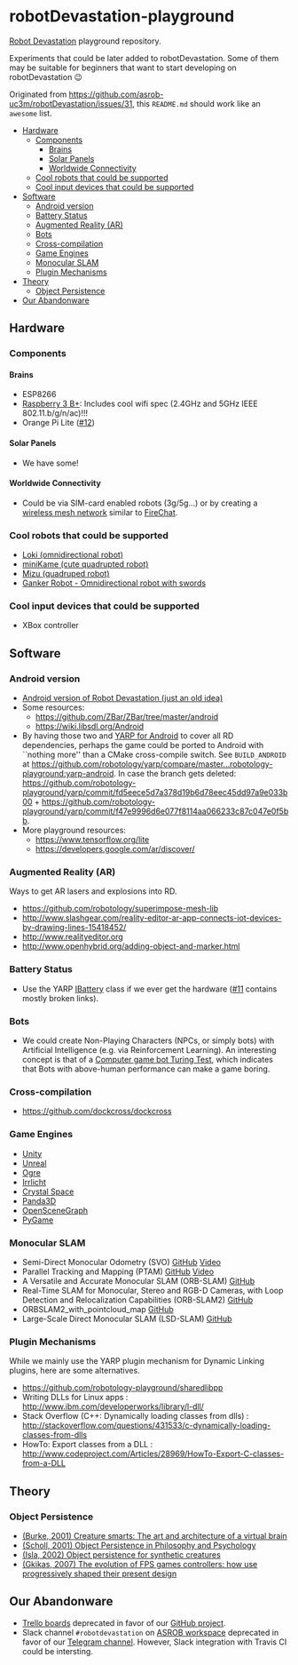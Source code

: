 # robotDevastation-playground

[Robot Devastation](http://asrob-uc3m.github.io/workgroups/2017-05-28-robot-devastation.html) playground repository.

Experiments that could be later added to robotDevastation. Some of them may be suitable for beginners that want to start developing on robotDevastation :wink:

Originated from https://github.com/asrob-uc3m/robotDevastation/issues/31, this `README.md` should work like an `awesome` list.

* [Hardware](#hardware)
    + [Components](#components)
        - [Brains](#brains)
        - [Solar Panels](#solar-panels)
        - [Worldwide Connectivity](#worldwide-connectivity)
    + [Cool robots that could be supported](#cool-robots-that-could-be-supported)
    + [Cool input devices that could be supported](#cool-input-devices-that-could-be-supported)
* [Software](#software)
    + [Android version](#android-version)
    + [Battery Status](#battery-status)
    + [Augmented Reality (AR)](#augmented-reality-ar)
    + [Bots](#bots)
    + [Cross-compilation](#cross-compilation)
    + [Game Engines](#game-engines)
    + [Monocular SLAM](#monocular-slam)
    + [Plugin Mechanisms](#plugin-mechanisms)
* [Theory](#theory)
    + [Object Persistence](#object-persistence)
* [Our Abandonware](#our-abandonware)

## Hardware

### Components
#### Brains
- ESP8266
- [Raspberry 3 B+](https://www.raspberrypi.org/products/raspberry-pi-3-model-b-plus/): Includes cool wifi spec (2.4GHz and 5GHz IEEE 802.11.b/g/n/ac)!!!
- Orange Pi Lite ([#12](https://github.com/asrob-uc3m/robotDevastation-playground/issues/12))
#### Solar Panels
- We have some!
#### Worldwide Connectivity
- Could be via SIM-card enabled robots (3g/5g...) or by creating a [wireless mesh network](https://en.wikipedia.org/wiki/Wireless_mesh_network) similar to [FireChat](https://en.wikipedia.org/wiki/FireChat).

### Cool robots that could be supported
- [Loki (omnidirectional robot)](https://github.com/davidsanfal/loki)
- [miniKame (cute quadrupted robot)](https://github.com/JavierIH/miniKame)
- [Mizu (quadruped robot)](https://github.com/davidsanfal/mizu)
- [Ganker Robot - Omnidirectional robot with swords](http://gjs.so/en/)

### Cool input devices that could be supported
- XBox controller

## Software

### Android version
*  [Android version of Robot Devastation (just an old idea)](http://wiki.asrob.uc3m.es/index.php/ANDROID)
* Some resources:
    * https://github.com/ZBar/ZBar/tree/master/android
    * https://wiki.libsdl.org/Android
* By having those two and [YARP for Android](https://alecive.github.io/research/2015/08/01/yarpdroid/) to cover all RD dependencies, perhaps the game could be ported to Android with ``nothing more'' than a CMake cross-compile switch. See `BUILD_ANDROID` at https://github.com/robotology/yarp/compare/master...robotology-playground:yarp-android. In case the branch gets deleted: https://github.com/robotology-playground/yarp/commit/fd5eece5d7a378d19b6d78eec45dd97a9e033b00 + https://github.com/robotology-playground/yarp/commit/f47e9996d6e077f8114aa066233c87c047e0f5bb.
* More playground resources:
    * https://www.tensorflow.org/lite
    * https://developers.google.com/ar/discover/

### Augmented Reality (AR)
Ways to get AR lasers and explosions into RD.
* https://github.com/robotology/superimpose-mesh-lib
* http://www.slashgear.com/reality-editor-ar-app-connects-iot-devices-by-drawing-lines-15418452/
* http://www.realityeditor.org
* http://www.openhybrid.org/adding-object-and-marker.html

### Battery Status
* Use the YARP [IBattery](http://www.yarp.it/classyarp_1_1dev_1_1IBattery.html) class if we ever get the hardware ([#11](https://github.com/asrob-uc3m/robotDevastation-playground/issues/11) contains mostly broken links).

### Bots
* We could create Non-Playing Characters (NPCs, or simply bots) with Artificial Intelligence (e.g. via Reinforcement Learning). An interesting concept is that of a [Computer game bot Turing Test](https://en.m.wikipedia.org/wiki/Computer_game_bot_Turing_Test), which indicates that Bots with above-human performance can make a game boring.

### Cross-compilation
* https://github.com/dockcross/dockcross

### Game Engines
* [Unity](http://www.unity3d.com/)
* [Unreal](https://www.unrealengine.com/)
* [Ogre](http://www.ogre3d.org/)
* [Irrlicht](http://irrlicht.sourceforge.net/)
* [Crystal Space](http://www.crystalspace3d.org/main/Main_Page)
* [Panda3D](https://github.com/panda3d/panda3d)
* [OpenSceneGraph](http://www.openscenegraph.org)
* [PyGame](https://www.pygame.org)

### Monocular SLAM
* Semi-Direct Monocular Odometry (SVO) [GitHub](https://github.com/uzh-rpg/rpg_svo) [Video](https://www.youtube.com/watch?v=2YnIMfw6bJY)
* Parallel Tracking and Mapping (PTAM) [GitHub](https://github.com/Oxford-PTAM/PTAM-GPL) [Video](https://www.youtube.com/watch?v=Y9HMn6bd-v8)
* A Versatile and Accurate Monocular SLAM (ORB-SLAM) [GitHub](https://github.com/raulmur/ORB_SLAM)
* Real-Time SLAM for Monocular, Stereo and RGB-D Cameras, with Loop Detection and Relocalization Capabilities (ORB-SLAM2) [GitHub](https://github.com/raulmur/ORB_SLAM2)
* ORBSLAM2_with_pointcloud_map [GitHub](https://github.com/gaoxiang12/ORBSLAM2_with_pointcloud_map)
* Large-Scale Direct Monocular SLAM (LSD-SLAM) [GitHub](https://github.com/tum-vision/lsd_slam)

### Plugin Mechanisms
While we mainly use the YARP plugin mechanism for Dynamic Linking plugins, here are some alternatives.
* https://github.com/robotology-playground/sharedlibpp
* Writing DLLs for Linux apps : http://www.ibm.com/developerworks/library/l-dll/
* Stack Overflow (C++: Dynamically loading classes from dlls) : http://stackoverflow.com/questions/431533/c-dynamically-loading-classes-from-dlls
* HowTo: Export classes from a DLL : http://www.codeproject.com/Articles/28969/HowTo-Export-C-classes-from-a-DLL

## Theory

### Object Persistence
* [(Burke, 2001) Creature smarts: The art and architecture of a virtual brain](http://xenia.media.mit.edu/~solan/creatureSmarts.pdf)
* [(Scholl, 2001) Object Persistence in Philosophy and Psychology](http://perception.research.yale.edu/papers/07-Scholl-MindLang.pdf)
* [(Isla, 2002) Object persistence for synthetic creatures](http://www.naimadgames.com/publications/aamas02/aamas02.pdf)
* [(Gkikas, 2007) The evolution of FPS games controllers: how use progressively shaped their present design](http://pci2007.upatras.gr/proceedings/PCI2007_volA/A_037-046_Gkikas.pdf)

## Our Abandonware
* [Trello boards](https://trello.com/robotdevastation) deprecated in favor of our [GitHub project](https://github.com/orgs/asrob-uc3m/projects/1).
* Slack channel `#robotdevastation` on [ASROB workspace](https://asrob.slack.com) deprecated in favor of our [Telegram channel](https://telegram.me/joinchat/ADT1EAjJk_gwAb9GNkqcpA). However, Slack integration with Travis CI could be intersting.
